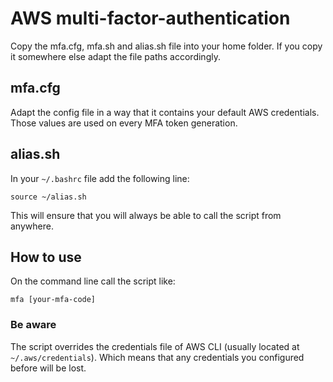 # AWS multi-factor-authentication
Copy the mfa.cfg, mfa.sh and alias.sh file into your home folder. If you copy it somewhere else adapt the file paths accordingly.

## mfa.cfg
Adapt the config file in a way that it contains your default AWS credentials.
Those values are used on every MFA token generation.

## alias.sh
In your `~/.bashrc` file add the following line:

    source ~/alias.sh

This will ensure that you will always be able to call the script from anywhere.

## How to use
On the command line call the script like:

    mfa [your-mfa-code]

### Be aware
The script overrides the credentials file of AWS CLI (usually located at `~/.aws/credentials`). Which means that any credentials you configured before will be lost.